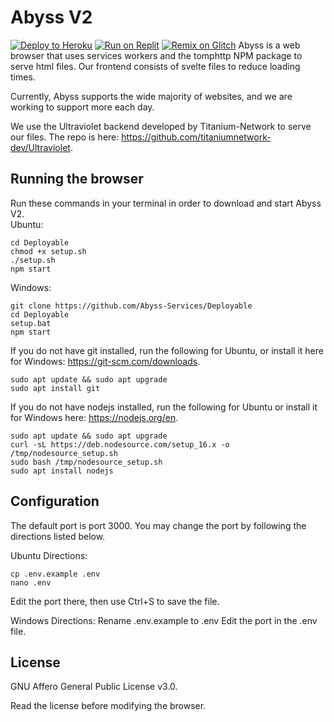 # Abyss V2
<a target="_blank" href="https://heroku.com/deploy/?template=https://github.com/abyss-services/Deployable"><img alt="Deploy to Heroku" src="https://binbashbanana.github.io/deploy-buttons/buttons/remade/heroku.svg"></a>
<a target="_blank" href="https://replit.com/github/abyss-services/Deployable"><img alt="Run on Replit" src="https://binbashbanana.github.io/deploy-buttons/buttons/remade/replit.svg"></a>
<a target="_blank" href="https://glitch.com/edit/#!/import/github/abyss-services/Deployable"><img alt="Remix on Glitch" src="https://binbashbanana.github.io/deploy-buttons/buttons/remade/glitch.svg"></a>
                                                    Abyss is a web browser that uses services workers and the tomphttp NPM package to serve html files. Our frontend consists of svelte files to reduce loading times.

Currently, Abyss supports the wide majority of websites, and we are working to support more each day.

We use the Ultraviolet backend developed by Titanium-Network to serve our files. The repo is here: https://github.com/titaniumnetwork-dev/Ultraviolet.

## Running the browser
Run these commands in your terminal in order to download and start Abyss V2.                            
Ubuntu:
```git clone https://github.com/Abyss-Services/Deployable
cd Deployable
chmod +x setup.sh
./setup.sh
npm start
```
Windows:
```
git clone https://github.com/Abyss-Services/Deployable
cd Deployable
setup.bat
npm start
```
If you do not have git installed, run the following for Ubuntu, or install it here for Windows: https://git-scm.com/downloads.
```shell
sudo apt update && sudo apt upgrade
sudo apt install git
```
If you do not have nodejs installed, run the following for Ubuntu or install it for Windows here: https://nodejs.org/en.
```shell
sudo apt update && sudo apt upgrade
curl -sL https://deb.nodesource.com/setup_16.x -o /tmp/nodesource_setup.sh
sudo bash /tmp/nodesource_setup.sh
sudo apt install nodejs
```

## Configuration
The default port is port 3000. You may change the port by following the directions listed below.

Ubuntu Directions:
```shell
cp .env.example .env
nano .env
```
Edit the port there, then use Ctrl+S to save the file.

Windows Directions:
Rename .env.example to .env
Edit the port in the .env file.

## License

GNU Affero General Public License v3.0.

Read the license before modifying the browser.
